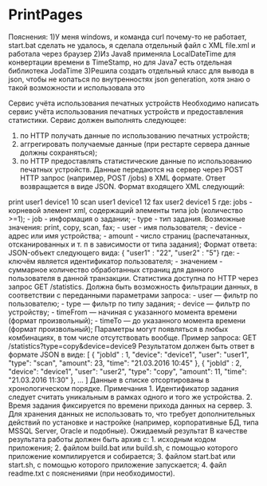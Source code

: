 # PrintPages
Пояснения:
1)У меня windows, и команда curl почему-то не работает, start.bat сделать не удалось, я сделала отдельный файл с XML file.xml и работала через браузер
2)Из Java8 применяла LocalDateTime для конвертации времени в TimeStamp, но для Java7 есть отдельная библиотека JodaTime
3)Решила создать отдельный класс для вывода в json, чтобы не копаться по внутренностях json generation, хотя знаю о такой возможности и использовала это



Сервис учёта использования печатных устройств
Необходимо написать сервис учёта использования печатных устройств и предоставления 
статистики.
Сервис должен выполнять следующее:
1. по HTTP получать данные по использованию печатных устройств;
2. аггрегировать получаемые данные (при рестарте сервера данные должны сохраняться);
3. по HTTP предоставлять статистические данные по использованию печатных устройств.
Данные передаются на сервер через POST HTTP запрос (например, POST /jobs) в XML 
формате. Ответ возвращается в виде JSON.
Формат входящего XML следующий:
<jobs>
<job id="1">
<type>print</type>
  <user>user1</user>
  <device>device1</device>
  <amount>10</amount>
</job>
<job id="2">
<type>scan</type>
  <user>user1</user>
  <device>device1</device>
  <amount>12</amount>
</job>
<job id="3">
<type>fax</type>
  <user>user2</user>
  <device>device1</device>
  <amount>5</amount>
</job>
</jobs>
где:
 jobs - корневой элемент xml, содержащий элементы типа job (количество >=1);
 - job - информация о задании;
- type - тип задания. Возможные значения: print, copy, scan, fax;
- user - имя пользователя;
- device - адрес или имя устройства;
- amount - число страниц (распечатанных, отсканированных и т. п в зависимости от типа 
задания);
Формат ответа: JSON-объект следующего вида:
{ "user1" : "22",  "user2" : "5"}
где: 
- ключём является идентификатор пользователя;
- значением - суммарное количество обработанных страниц для данного пользователя в 
данной транзакции.
Статистика доступна по HTTP через запрос GET /statistics. Должна быть возможность 
фильтрации данных, в соответствии с переданными параметрами запроса:
- user — фильтр по пользователю;
- type — фильтр по типу задания;
- device — фильтр по устройству;
- timeFrom — начиная с указанного момента времени (формат произвольный);
- timeTo — до указанного момента времени (формат произвольный); 
Параметры могут появляться в любых комбинациях, в том числе отсутствовать вообще.
Пример запроса:
GET /statistics?type=copy&device=device9
Результатом должен быть ответ в формате JSON в виде:
[
{ 
"jobId" : 1,
"device": "device1",
"user": "user1",
   "type": "scan",
"amount": 23,
"time": "21.03.2016 10:45"
},
{ 
"jobId" : 2,
"device": "device1",
"user": "user2",
   "type": "copy",
"amount": 11,
"time": "21.03.2016 11:30"
},
...
]
Данные в списке отсортированы в хронологическом порядке.
Примечания
1. Идентификатор задания следует считать уникальным в рамках одного и того же 
устройства.
2. Время задания фиксируется по времени прихода данных на сервер.
3. Для хранения данных не использовать то, что требует дополнительных действий по 
установке и настройке (например, корпоративные БД, типа MSSQL Server, Oracle и 
подобные). 
Ожидаемый результат
В качестве результата работы должен быть архив с:
1. исходным кодом приложения;
2. файлом build.bat или build.sh, с помощью которого приложение компилируется и 
собирается;
3. файлом start.bat или start.sh, с помощью которого приложение запускается;
4. файл readme.txt с пояснениями (при необходимости).



